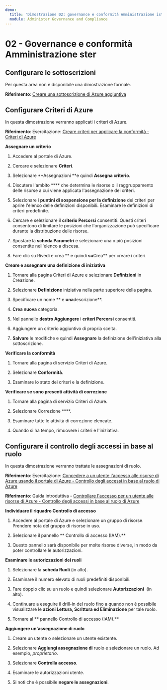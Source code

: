 ```yaml
---
demo:
  title: 'Dimostrazione 02: governance e conformità Amministrazione ister'
  module: Administer Governance and Compliance
---
```


# 02 - Governance e conformità Amministrazione ster

## Configurare le sottoscrizioni

Per questa area non è disponibile una dimostrazione formale. 

**Riferimento**: [Creare una sottoscrizione di Azure aggiuntiva](https://docs.microsoft.com/azure/cost-management-billing/manage/create-subscription)

## Configurare Criteri di Azure

In questa dimostrazione verranno applicati i criteri di Azure.

**Riferimento**: Esercitazione: [Creare criteri per applicare la conformità - Criteri di Azure](https://docs.microsoft.com/azure/governance/policy/tutorials/create-and-manage)

**Assegnare un criterio**

1.  Accedere al portale di Azure.

2.  Cercare e selezionare **Criteri**.

3.  Selezionare **Assegnazioni **e quindi **Assegna criterio**.

5.  Discutere l'ambito **** che determina le risorse o il raggruppamento delle risorse a cui viene applicata l'assegnazione dei criteri.

6.  Selezionare i **puntini di sospensione per la definizione** dei criteri per aprire l'elenco delle definizioni disponibili. Esaminare le definizioni di criteri predefinite.

7.  Cercare e selezionare il **criterio Percorsi** consentiti. Questi criteri consentono di limitare le posizioni che l'organizzazione può specificare durante la distribuzione delle risorse.

8.  Spostare la **scheda Parametri** e selezionare una o più posizioni consentite nell'elenco a discesa.

9.  Fare clic su Rivedi e crea ** e quindi **su**Crea** per creare i criteri.

**Creare e assegnare una definizione di iniziativa**

1.  Tornare alla pagina Criteri di Azure e selezionare **Definizioni** in Creazione.

2.  Selezionare **Definizione** iniziativa nella parte superiore della pagina.

3.  Specificare un nome ** e **una**descrizione**.

4.  **Crea nuova** categoria.

5.  Nel pannello **destro Aggiungere** i **criteri Percorsi** consentiti.

6.  Aggiungere un criterio aggiuntivo di propria scelta.

7.  **Salvare** le modifiche e quindi **Assegnare** la definizione dell'iniziativa alla sottoscrizione.

**Verificare la conformità**

1.  Tornare alla pagina di servizio Criteri di Azure.

2.  Selezionare **Conformità**.

3.  Esaminare lo stato dei criteri e la definizione.

**Verificare se sono presenti attività di correzione**

1.  Tornare alla pagina di servizio Criteri di Azure.

2.  Selezionare Correzione ****.

3.  Esaminare tutte le attività di correzione elencate.

4. Quando si ha tempo, rimuovere i criteri e l'iniziativa. 

## Configurare il controllo degli accessi in base al ruolo

In questa dimostrazione verranno trattate le assegnazioni di ruolo.

**Riferimento**: Esercitazione: [Concedere a un utente l'accesso alle risorse di Azure usando il portale di Azure - Controllo degli accessi in base al ruolo di Azure](https://docs.microsoft.com/azure/role-based-access-control/quickstart-assign-role-user-portal)

**Riferimento**: Guida introduttiva - [Controllare l'accesso per un utente alle risorse di Azure - Controllo degli accessi in base al ruolo di Azure](https://docs.microsoft.com/azure/role-based-access-control/check-access)

**Individuare il riquadro Controllo di accesso**

1.  Accedere al portale di Azure e selezionare un gruppo di risorse. Prendere nota del gruppo di risorse in uso.

2.  Selezionare il pannello ** Controllo di accesso (IAM).** 

3.  Questo pannello sarà disponibile per molte risorse diverse, in modo da poter controllare le autorizzazioni.

**Esaminare le autorizzazioni dei ruoli**

1.  Selezionare la **scheda Ruoli** (in alto).

1.  Esaminare il numero elevato di ruoli predefiniti disponibili.

1.  Fare doppio clic su un ruolo e quindi selezionare **Autorizzazioni**  (in alto).

1.  Continuare a eseguire il drill-in del ruolo fino a quando non è possibile visualizzare le **azioni Lettura, Scrittura ed Eliminazione** per tale ruolo.

1.  Tornare al ** pannello Controllo di accesso (IAM).** 

**Aggiungere un'assegnazione di ruolo**

1.  Creare un utente o selezionare un utente esistente.

1.  Selezionare **Aggiungi assegnazione di** ruolo e selezionare un ruolo. Ad esempio, *proprietario*.

1.  Selezionare **Controlla accesso**.

1.  Esaminare le autorizzazioni utente.

1.  Si noti che è possibile **negare le assegnazioni**.
